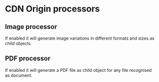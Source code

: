 # CDN Origin processors

## Image processor

If enabled it will generate image variations in different formats and sizes as child objects.

## PDF processor

If enabled it will generate a PDF file as child object for any file recognised as document.
